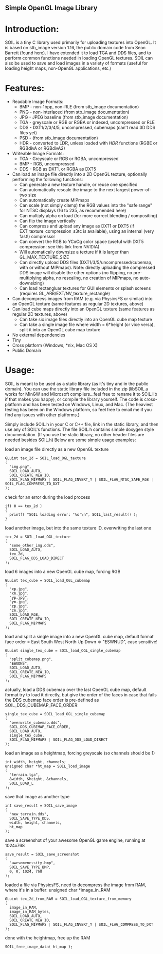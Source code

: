 ## Simple OpenGL Image Library

Introduction:
=========

SOIL is a tiny C library used primarily for uploading textures into OpenGL. It is based on stb_image version 1.16, the public domain code from Sean Barrett (found here). I have extended it to load TGA and DDS files, and to perform common functions needed in loading OpenGL textures. SOIL can also be used to save and load images in a variety of formats (useful for loading height maps, non-OpenGL applications, etc.)

Features:
=========

* Readable Image Formats:
  * BMP - non-1bpp, non-RLE (from stb_image documentation)
  * PNG - non-interlaced (from stb_image documentation)
  * JPG - JPEG baseline (from stb_image documentation)
  * TGA - greyscale or RGB or RGBA or indexed, uncompressed or RLE
  * DDS - DXT1/2/3/4/5, uncompressed, cubemaps (can't read 3D DDS files yet)
  * PSD - (from stb_image documentation)
  * HDR - converted to LDR, unless loaded with *HDR* functions (RGBE or RGBdivA or RGBdivA2) 
* Writeable Image Formats:
  * TGA - Greyscale or RGB or RGBA, uncompressed
  * BMP - RGB, uncompressed
  * DDS - RGB as DXT1, or RGBA as DXT5 
* Can load an image file directly into a 2D OpenGL texture, optionally performing the following functions:
  * Can generate a new texture handle, or reuse one specified
  * Can automatically rescale the image to the next largest power-of-two size
  * Can automatically create MIPmaps
  * Can scale (not simply clamp) the RGB values into the "safe range" for NTSC displays (16 to 235, as recommended here)
  * Can multiply alpha on load (for more correct blending / compositing)
  * Can flip the image vertically
  * Can compress and upload any image as DXT1 or DXT5 (if EXT_texture_compression_s3tc is available), using an internal (very fast!) compressor
  * Can convert the RGB to YCoCg color space (useful with DXT5 compression: see this link from NVIDIA)
  * Will automatically downsize a texture if it is larger than GL_MAX_TEXTURE_SIZE
  * Can directly upload DDS files (DXT1/3/5/uncompressed/cubemap, with or without MIPmaps). Note: directly uploading the compressed DDS image will disable the other options (no flipping, no pre-multiplying alpha, no rescaling, no creation of MIPmaps, no auto-downsizing)
  * Can load rectangluar textures for GUI elements or splash screens (requires GL_ARB/EXT/NV_texture_rectangle) 
* Can decompress images from RAM (e.g. via PhysicsFS or similar) into an OpenGL texture (same features as regular 2D textures, above)
* Can load cube maps directly into an OpenGL texture (same features as regular 2D textures, above)
  * Can take six image files directly into an OpenGL cube map texture
  * Can take a single image file where width = 6*height (or vice versa), split it into an OpenGL cube map texture 
* No external dependencies
* Tiny
* Cross platform (Windows, *nix, Mac OS X)
* Public Domain

Usage:
=======

SOIL is meant to be used as a static library (as it's tiny and in the public domain). You can use the static library file included in the zip (libSOIL.a works for MinGW and Microsoft compilers...feel free to rename it to SOIL.lib if that makes you happy), or compile the library yourself. The code is cross-platform and has been tested on Windows, Linux, and Mac. (The heaviest testing has been on the Windows platform, so feel free to email me if you find any issues with other platforms.)

Simply include SOIL.h in your C or C++ file, link in the static library, and then use any of SOIL's functions. The file SOIL.h contains simple doxygen style documentation. (If you use the static library, no other header files are needed besides SOIL.h) Below are some simple usage examples:

load an image file directly as a new OpenGL texture

    GLuint tex_2d = SOIL_load_OGL_texture
    (
      "img.png",
      SOIL_LOAD_AUTO,
      SOIL_CREATE_NEW_ID,
      SOIL_FLAG_MIPMAPS | SOIL_FLAG_INVERT_Y | SOIL_FLAG_NTSC_SAFE_RGB | SOIL_FLAG_COMPRESS_TO_DXT
    );

check for an error during the load process

    if( 0 == tex_2d )
    {
      printf( "SOIL loading error: '%s'\n", SOIL_last_result() );
    }

load another image, but into the same texture ID, overwriting the last one

    tex_2d = SOIL_load_OGL_texture
    (
      "some_other_img.dds",
      SOIL_LOAD_AUTO,
      tex_2d,
      SOIL_FLAG_DDS_LOAD_DIRECT
    );

load 6 images into a new OpenGL cube map, forcing RGB

    GLuint tex_cube = SOIL_load_OGL_cubemap
    (
      "xp.jpg",
      "xn.jpg",
      "yp.jpg",
      "yn.jpg",
      "zp.jpg",
      "zn.jpg",
      SOIL_LOAD_RGB,
      SOIL_CREATE_NEW_ID,
      SOIL_FLAG_MIPMAPS
    );

load and split a single image into a new OpenGL cube map, default format
face order = East South West North Up Down => "ESWNUD", case sensitive!

    GLuint single_tex_cube = SOIL_load_OGL_single_cubemap
    (
      "split_cubemap.png",
      "EWUDNS",
      SOIL_LOAD_AUTO,
      SOIL_CREATE_NEW_ID,
      SOIL_FLAG_MIPMAPS
    );

actually, load a DDS cubemap over the last OpenGL cube map, default format
try to load it directly, but give the order of the faces in case that fails
the DDS cubemap face order is pre-defined as SOIL_DDS_CUBEMAP_FACE_ORDER

    single_tex_cube = SOIL_load_OGL_single_cubemap
    (
      "overwrite_cubemap.dds",
      SOIL_DDS_CUBEMAP_FACE_ORDER,
      SOIL_LOAD_AUTO,
      single_tex_cube,
      SOIL_FLAG_MIPMAPS | SOIL_FLAG_DDS_LOAD_DIRECT
    );

load an image as a heightmap, forcing greyscale (so channels should be 1)

    int width, height, channels;
    unsigned char *ht_map = SOIL_load_image
    (
      "terrain.tga",
      &width, &height, &channels,
      SOIL_LOAD_L
    );

save that image as another type

    int save_result = SOIL_save_image
    (
      "new_terrain.dds",
      SOIL_SAVE_TYPE_DDS,
      width, height, channels,
      ht_map
    );

save a screenshot of your awesome OpenGL game engine, running at 1024x768

    save_result = SOIL_save_screenshot
    (
      "awesomenessity.bmp",
      SOIL_SAVE_TYPE_BMP,
      0, 0, 1024, 768
    );

loaded a file via PhysicsFS, need to decompress the image from RAM,
where it's in a buffer: unsigned char *image_in_RAM

    GLuint tex_2d_from_RAM = SOIL_load_OGL_texture_from_memory
    (
      image_in_RAM,
      image_in_RAM_bytes,
      SOIL_LOAD_AUTO,
      SOIL_CREATE_NEW_ID,
      SOIL_FLAG_MIPMAPS | SOIL_FLAG_INVERT_Y | SOIL_FLAG_COMPRESS_TO_DXT
    );

done with the heightmap, free up the RAM

    SOIL_free_image_data( ht_map );